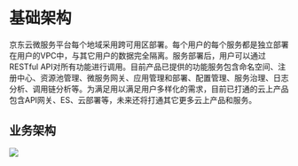 # 基础架构
京东云微服务平台每个地域采用跨可用区部署。每个用户的每个服务都是独立部署在用户的VPC中，与其它用户的数据完全隔离。服务部署后，用户可以通过RESTful API对所有功能进行调用。目前产品已提供的功能服务包含命名空间、注册中心、资源池管理、微服务网关、应用管理和部署、配置管理、服务治理、日志分析、调用链分析等。为满足用以满足用户多样化的需求，目前已打通的云上产品包含API网关、ES、云部署等，未来还将打通其它更多云上产品和服务。



## 业务架构

![](../../../../image/Internet-Middleware/JD-Distributed-Service-Framework/jdsf-struct.png)



